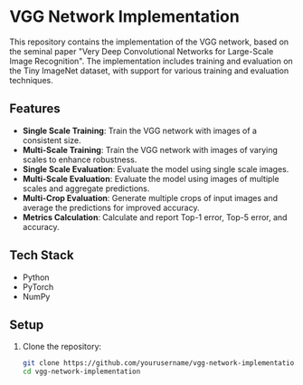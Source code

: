 # VGG Network Implementation

This repository contains the implementation of the VGG network, based on the seminal paper "Very Deep Convolutional Networks for Large-Scale Image Recognition". The implementation includes training and evaluation on the Tiny ImageNet dataset, with support for various training and evaluation techniques.

## Features
- **Single Scale Training**: Train the VGG network with images of a consistent size.
- **Multi-Scale Training**: Train the VGG network with images of varying scales to enhance robustness.
- **Single Scale Evaluation**: Evaluate the model using single scale images.
- **Multi-Scale Evaluation**: Evaluate the model using images of multiple scales and aggregate predictions.
- **Multi-Crop Evaluation**: Generate multiple crops of input images and average the predictions for improved accuracy.
- **Metrics Calculation**: Calculate and report Top-1 error, Top-5 error, and accuracy.

## Tech Stack
- Python
- PyTorch
- NumPy

## Setup
1. Clone the repository:
   ```bash
   git clone https://github.com/yourusername/vgg-network-implementation.git
   cd vgg-network-implementation
   ```
